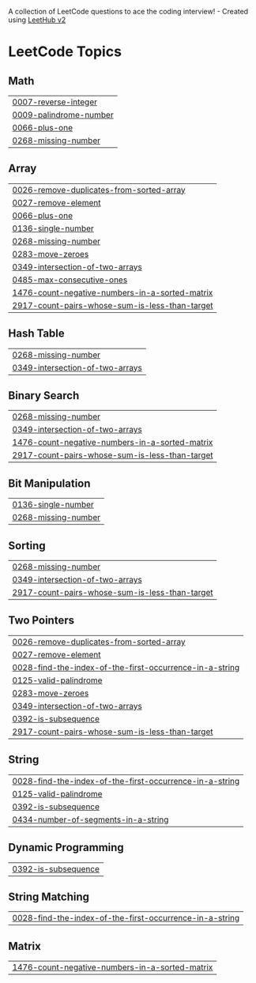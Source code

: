A collection of LeetCode questions to ace the coding interview! - Created using [LeetHub v2](https://github.com/arunbhardwaj/LeetHub-2.0)
<!---LeetCode Topics Start-->
# LeetCode Topics
## Math
|  |
| ------- |
| [0007-reverse-integer](https://github.com/Mrun-1102/LeetCode/tree/master/0007-reverse-integer) |
| [0009-palindrome-number](https://github.com/Mrun-1102/LeetCode/tree/master/0009-palindrome-number) |
| [0066-plus-one](https://github.com/Mrun-1102/LeetCode/tree/master/0066-plus-one) |
| [0268-missing-number](https://github.com/Mrun-1102/LeetCode/tree/master/0268-missing-number) |
## Array
|  |
| ------- |
| [0026-remove-duplicates-from-sorted-array](https://github.com/Mrun-1102/LeetCode/tree/master/0026-remove-duplicates-from-sorted-array) |
| [0027-remove-element](https://github.com/Mrun-1102/LeetCode/tree/master/0027-remove-element) |
| [0066-plus-one](https://github.com/Mrun-1102/LeetCode/tree/master/0066-plus-one) |
| [0136-single-number](https://github.com/Mrun-1102/LeetCode/tree/master/0136-single-number) |
| [0268-missing-number](https://github.com/Mrun-1102/LeetCode/tree/master/0268-missing-number) |
| [0283-move-zeroes](https://github.com/Mrun-1102/LeetCode/tree/master/0283-move-zeroes) |
| [0349-intersection-of-two-arrays](https://github.com/Mrun-1102/LeetCode/tree/master/0349-intersection-of-two-arrays) |
| [0485-max-consecutive-ones](https://github.com/Mrun-1102/LeetCode/tree/master/0485-max-consecutive-ones) |
| [1476-count-negative-numbers-in-a-sorted-matrix](https://github.com/Mrun-1102/LeetCode/tree/master/1476-count-negative-numbers-in-a-sorted-matrix) |
| [2917-count-pairs-whose-sum-is-less-than-target](https://github.com/Mrun-1102/LeetCode/tree/master/2917-count-pairs-whose-sum-is-less-than-target) |
## Hash Table
|  |
| ------- |
| [0268-missing-number](https://github.com/Mrun-1102/LeetCode/tree/master/0268-missing-number) |
| [0349-intersection-of-two-arrays](https://github.com/Mrun-1102/LeetCode/tree/master/0349-intersection-of-two-arrays) |
## Binary Search
|  |
| ------- |
| [0268-missing-number](https://github.com/Mrun-1102/LeetCode/tree/master/0268-missing-number) |
| [0349-intersection-of-two-arrays](https://github.com/Mrun-1102/LeetCode/tree/master/0349-intersection-of-two-arrays) |
| [1476-count-negative-numbers-in-a-sorted-matrix](https://github.com/Mrun-1102/LeetCode/tree/master/1476-count-negative-numbers-in-a-sorted-matrix) |
| [2917-count-pairs-whose-sum-is-less-than-target](https://github.com/Mrun-1102/LeetCode/tree/master/2917-count-pairs-whose-sum-is-less-than-target) |
## Bit Manipulation
|  |
| ------- |
| [0136-single-number](https://github.com/Mrun-1102/LeetCode/tree/master/0136-single-number) |
| [0268-missing-number](https://github.com/Mrun-1102/LeetCode/tree/master/0268-missing-number) |
## Sorting
|  |
| ------- |
| [0268-missing-number](https://github.com/Mrun-1102/LeetCode/tree/master/0268-missing-number) |
| [0349-intersection-of-two-arrays](https://github.com/Mrun-1102/LeetCode/tree/master/0349-intersection-of-two-arrays) |
| [2917-count-pairs-whose-sum-is-less-than-target](https://github.com/Mrun-1102/LeetCode/tree/master/2917-count-pairs-whose-sum-is-less-than-target) |
## Two Pointers
|  |
| ------- |
| [0026-remove-duplicates-from-sorted-array](https://github.com/Mrun-1102/LeetCode/tree/master/0026-remove-duplicates-from-sorted-array) |
| [0027-remove-element](https://github.com/Mrun-1102/LeetCode/tree/master/0027-remove-element) |
| [0028-find-the-index-of-the-first-occurrence-in-a-string](https://github.com/Mrun-1102/LeetCode/tree/master/0028-find-the-index-of-the-first-occurrence-in-a-string) |
| [0125-valid-palindrome](https://github.com/Mrun-1102/LeetCode/tree/master/0125-valid-palindrome) |
| [0283-move-zeroes](https://github.com/Mrun-1102/LeetCode/tree/master/0283-move-zeroes) |
| [0349-intersection-of-two-arrays](https://github.com/Mrun-1102/LeetCode/tree/master/0349-intersection-of-two-arrays) |
| [0392-is-subsequence](https://github.com/Mrun-1102/LeetCode/tree/master/0392-is-subsequence) |
| [2917-count-pairs-whose-sum-is-less-than-target](https://github.com/Mrun-1102/LeetCode/tree/master/2917-count-pairs-whose-sum-is-less-than-target) |
## String
|  |
| ------- |
| [0028-find-the-index-of-the-first-occurrence-in-a-string](https://github.com/Mrun-1102/LeetCode/tree/master/0028-find-the-index-of-the-first-occurrence-in-a-string) |
| [0125-valid-palindrome](https://github.com/Mrun-1102/LeetCode/tree/master/0125-valid-palindrome) |
| [0392-is-subsequence](https://github.com/Mrun-1102/LeetCode/tree/master/0392-is-subsequence) |
| [0434-number-of-segments-in-a-string](https://github.com/Mrun-1102/LeetCode/tree/master/0434-number-of-segments-in-a-string) |
## Dynamic Programming
|  |
| ------- |
| [0392-is-subsequence](https://github.com/Mrun-1102/LeetCode/tree/master/0392-is-subsequence) |
## String Matching
|  |
| ------- |
| [0028-find-the-index-of-the-first-occurrence-in-a-string](https://github.com/Mrun-1102/LeetCode/tree/master/0028-find-the-index-of-the-first-occurrence-in-a-string) |
## Matrix
|  |
| ------- |
| [1476-count-negative-numbers-in-a-sorted-matrix](https://github.com/Mrun-1102/LeetCode/tree/master/1476-count-negative-numbers-in-a-sorted-matrix) |
<!---LeetCode Topics End-->